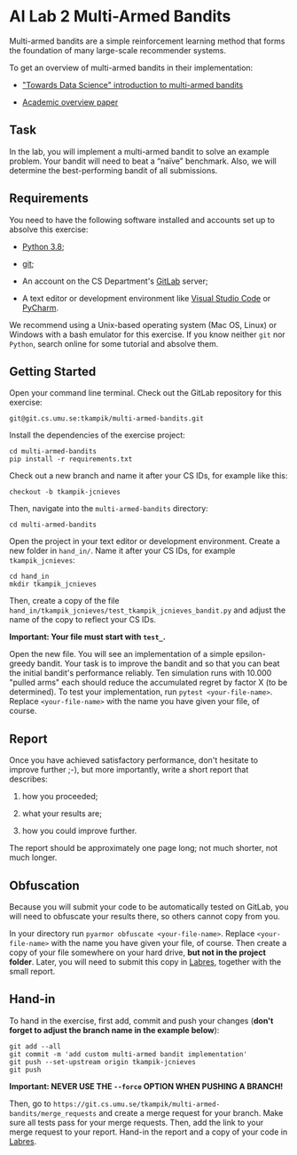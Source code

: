 # AI Lab 2 Multi-Armed Bandits
Multi-armed bandits are a simple reinforcement learning method that forms the foundation of many large-scale recommender systems.

To get an overview of multi-armed bandits in their implementation:

* ["Towards Data Science" introduction to multi-armed bandits](https://towardsdatascience.com/solving-multiarmed-bandits-a-comparison-of-epsilon-greedy-and-thompson-sampling-d97167ca9a50)

* [Academic overview paper](https://arxiv.org/pdf/1402.6028)

## Task
In the lab, you will implement a multi-armed bandit to solve an example problem.
Your bandit will need to beat a “naïve” benchmark.
Also, we will determine the best-performing bandit of all submissions.

## Requirements
You need to have the following software installed and accounts set up to absolve this exercise:

* [Python 3.8](https://www.python.org/);

* [git](https://git-scm.com/);

* An account on the CS Department's [GitLab](https://git.cs.umu.se/) server;

* A text editor or development environment like [Visual Studio Code](https://code.visualstudio.com/) or [PyCharm](https://www.jetbrains.com/pycharm/).

We recommend using a Unix-based operating system (Mac OS, Linux) or Windows with a bash emulator for this exercise.
If you know neither ``git`` nor ``Python``, search online for some tutorial and absolve them.

## Getting Started

Open your command line terminal.
Check out the GitLab repository for this exercise:

```
git@git.cs.umu.se:tkampik/multi-armed-bandits.git
```

Install the dependencies of the exercise project:

```
cd multi-armed-bandits
pip install -r requirements.txt
```

Check out a new branch and name it after your CS IDs, for example like this:

```
checkout -b tkampik-jcnieves
```

Then, navigate into the ``multi-armed-bandits`` directory:

```
cd multi-armed-bandits
```

Open the project in your text editor or development environment.
Create a new folder in ``hand_in/``. Name it after your CS IDs, for example ``tkampik_jcnieves``:

```
cd hand_in
mkdir tkampik_jcnieves
```

Then, create a copy of the file ``hand_in/tkampik_jcnieves/test_tkampik_jcnieves_bandit.py`` and adjust the name of the copy to reflect your CS IDs.

**Important: Your file must start with ``test_``.**

Open the new file. You will see an implementation of a simple epsilon-greedy bandit.
Your task is to improve the bandit and so that you can beat the initial bandit's performance reliably.
Ten simulation runs with 10.000 "pulled arms" each should reduce the accumulated regret by factor X (to be determined).
To test your implementation, run ``pytest <your-file-name>``.
Replace ``<your-file-name>`` with the name you have given your file, of course.

## Report
Once you have achieved satisfactory performance, don't hesitate to improve further ;-), but more importantly, write a short report that describes:

1. how you proceeded;

2. what your results are;

3. how you could improve further.

The report should be approximately one page long; not much shorter, not much longer.

## Obfuscation
Because you will submit your code to be automatically tested on GitLab, you will need to obfuscate your results there, so others cannot copy from you.

In your directory run ``pyarmor obfuscate <your-file-name>``.
Replace ``<your-file-name>`` with the name you have given your file, of course.
Then create a copy of your file somewhere on your hard drive, **but not in the project folder**.
Later, you will need to submit this copy in [Labres](https://webapps.cs.umu.se/labresults/v2/handin.php?courseid=402), together with the small report.

## Hand-in
To hand in the exercise, first add, commit and push your changes (**don't forget to adjust the branch name in the example below**):

```
git add --all
git commit -m 'add custom multi-armed bandit implementation'
git push --set-upstream origin tkampik-jcnieves
git push
```
**Important: NEVER USE THE ``--force`` OPTION WHEN PUSHING A BRANCH!**

Then, go to ``https://git.cs.umu.se/tkampik/multi-armed-bandits/merge_requests`` and create a merge request for your branch.
Make sure all tests pass for your merge requests.
Then, add the link to your merge request to your report.
Hand-in the report and a copy of your code in [Labres](https://webapps.cs.umu.se/labresults/v2/handin.php?courseid=402).
